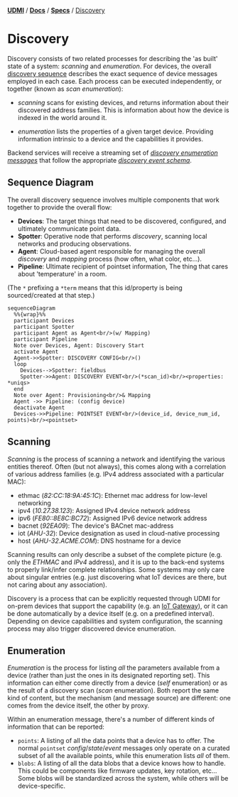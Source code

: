 [**UDMI**](../../) / [**Docs**](../) / [**Specs**](./) / [Discovery](#)

# Discovery

Discovery consists of two related processes for describing the 'as built'
state of a system: _scanning_ and _enumeration_. For devices, the overall
[discovery sequence](sequences/discovery.md) describes the exact sequence
of device messages employed in each case. Each process can be
executed independently, or together (known as _scan enumeration_):

* _scanning_ scans for existing devices, and returns information about
their discovered address families. This is
information about how the device is indexed in the world around it.

* _enumeration_ lists the properties of a given target device. Providing
information intrinsic to a device and the capabilities it provides.

Backend services will receive a streaming set of
[_discovery enumeration messages_](../../tests/event_discovery.tests/enumeration.json) that
follow the appropriate [_discovery event schema_](../../gencode/docs/event_discovery.html).

## Sequence Diagram

The overall discovery sequence involves multiple components that work together to provide the overall flow:
* **Devices**: The target things that need to be discovered, configured, and ultimately communicate point data.
* **Spotter**: Operative node that performs _discovery_, scanning local networks and producing observations.
* **Agent**: Cloud-based agent responsible for managing the overall _discovery_ and _mapping_ process (how often, what color, etc...).
* **Pipeline**: Ultimate recipient of pointset information, The thing that cares about 'temperature' in a room.

(The `*` prefixing a `*term` means that this id/property is being sourced/created at that step.)

```mermaid
sequenceDiagram
  %%{wrap}%%
  participant Devices
  participant Spotter
  participant Agent as Agent<br/>(w/ Mapping)
  participant Pipeline
  Note over Devices, Agent: Discovery Start
  activate Agent
  Agent->>Spotter: DISCOVERY CONFIG<br/>()
  loop
    Devices-->Spotter: fieldbus
    Spotter->>Agent: DISCOVERY EVENT<br/>(*scan_id)<br/><properties: *uniqs>
  end
  Note over Agent: Provisioning<br/>& Mapping
  Agent ->> Pipeline: (config device)
  deactivate Agent
  Devices->>Pipeline: POINTSET EVENT<br/>(device_id, device_num_id, points)<br/><pointset>
```

## Scanning

_Scanning_ is the process of scanning a network and identifying the various
entities thereof. Often (but not always), this comes along with a correlation
of various address families (e.g. IPv4 address associated with a particular MAC):

* ethmac (_82:CC:18:9A:45:1C_): Ethernet mac address for low-level networking
* ipv4 (_10.27.38.123_): Assigned IPv4 device network address
* ipv6 (_FE80::8E8C:BC72_): Assigned IPv6 device network address
* bacnet (_92EA09_): The device's BACnet mac-address
* iot (_AHU-32_): Device designation as used in cloud-native processing
* host (_AHU-32.ACME.COM_): DNS hostname for a device

Scanning results can only describe a subset of the complete picture (e.g. only the
_ETHMAC_ and _IPv4_ address), and it is up to the back-end systems to properly link/infer complete
relationships. Some systems may only care about singular entries (e.g. just discovering
what IoT devices are there, but not caring about any association).

Discovery is a process that can be explicitly requested through UDMI for on-prem
devices that support the capability (e.g. an [IoT Gateway](gateway.md)), or it
can be done automatically by a device itself (e.g. on a predefined interval). Depending
on device capabilities and system configuration, the scanning process may also
trigger discovered device enumeration.

## Enumeration

_Enumeration_ is the process for listing  _all_ the parameters available from a device
(rather than just the ones in its designated reporting set). This information can
either come directly from a device (_self_ enumeration) or as the result of a discovery
scan (_scan_ enumeration). Both report the same kind of content, but the mechanism
(and message source) are different: one comes from the device itself, the other by proxy.

Within an enumeration message, there's a number of different kinds of information that can
be reported:
  * `points`: A listing of all the data points that a device has to offer. The normal
  `pointset` _config_/_state_/_event_ messages only operate on a curated subset of all
  the available points, while this enumeration lists _all_ of them.
  * `blobs`: A listing of all the data blobs that a device knows how to handle. This could
  be components like firmware updates, key rotation, etc... Some blobs will be standardized
  across the system, while others will be device-specific.
